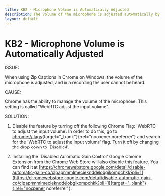 ```yaml
---
title: KB2 - Microphone Volume is Automatically Adjusted
description: The volume of the microphone is adjusted automatically by Zip Captions
layout: default
---
```

<h1>KB2 - Microphone Volume is Automatically Adjusted</h1>

ISSUE: 

When using Zip Captions in Chrome on Windows, the volume of the microphone is adjusted, and in a recording the user cannot be heard.

CAUSE:

Chrome has the ability to manage the volume of the microphone. This setting is called "WebRTC adjust the input volume".

SOLUTION:

1. Disable the feature by turning off the following Chrome Flag: 'WebRTC to adjust the input volume'. In order to do this, go to [chrome://flags](chrome://flags){target="_blank"}{:rel="noopener noreferrer"} and search for the 'WebRTC to adjust the input volume' flag. Turn it off by changing the drop down to 'Disabled'.

2. Installing the 'Disabled Automatic Gain Control' Google Chrome Extension from the Chrome Web Store will also disable this feature. You can find it at [https://chromewebstore.google.com/detail/disable-automatic-gain-co/clpapnmmlmecieknddelobgikompchkk?pli=1](https://chromewebstore.google.com/detail/disable-automatic-gain-co/clpapnmmlmecieknddelobgikompchkk?pli=1){target="_blank"}{:rel="noopener noreferrer"}.